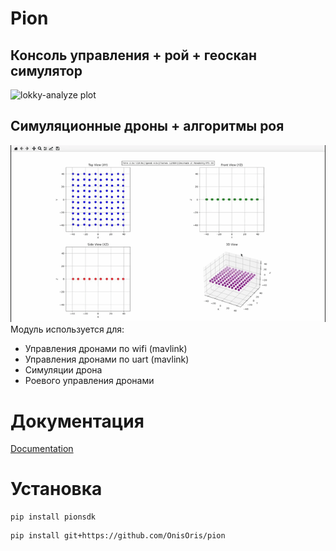 # Pion
## Консоль управления + рой + геоскан симулятор
![lokky-analyze plot](https://github.com/OnisOris/pion/blob/dev/docs/img/swarm_figure.gif)
## Симуляционные дроны + алгоритмы роя
![simswarm plot](https://github.com/OnisOris/pion/blob/dev/docs/img/simswarm.gif)
Модуль используется для:

- Управления дронами по wifi (mavlink)
- Управления дронами по uart (mavlink)
- Симуляции дрона
- Роевого управления дронами

# Документация
[Documentation](https://onisoris.github.io/pion/)

# Установка

```shell
pip install pionsdk
```

```shell
pip install git+https://github.com/OnisOris/pion
```
